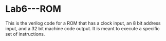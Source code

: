 # Lab6---ROM

This is the verilog code for a ROM that has a clock input, an 8 bit address input, and a 32 bit machine code output. It is meant to execute a specific set of instructions.
